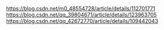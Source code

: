 <https://blog.csdn.net/m0_48554728/article/details/112701771>
<https://blog.csdn.net/qq_39804671/article/details/123963705>
<https://blog.csdn.net/qq_42672770/article/details/109442043>
